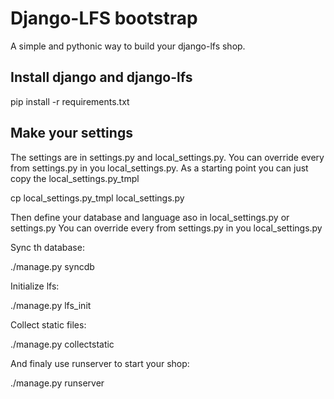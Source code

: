 Django-LFS bootstrap
====================

A simple and pythonic way to build your django-lfs shop.

Install django and django-lfs
-----------------------------

   pip install -r requirements.txt


Make your settings
------------------

The settings are in settings.py and local_settings.py. You can override every from settings.py in you local_settings.py.
As a starting point you can just copy the local_settings.py_tmpl

   cp local_settings.py_tmpl local_settings.py

Then define your database and language aso in local_settings.py or settings.py
You can override every from settings.py in you local_settings.py

Sync th database:

   ./manage.py syncdb

Initialize lfs:

   ./manage.py lfs_init

Collect static files:

   ./manage.py collectstatic


And finaly use runserver to start your shop:

   ./manage.py runserver

